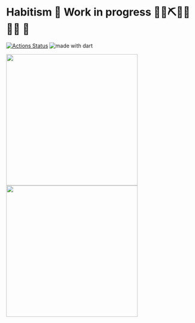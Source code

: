 # Habitism 🚧 Work in progress 👷‍♀️⛏👷🔧️👷🔧 🚧 
 [![Actions Status](https://github.com/solikil/habitism/workflows/Build%20and%20Test/badge.svg)](https://github.com/solikil/habitism/actions) <img src="https://img.shields.io/badge/made%20with-dart-blue.svg" alt="made with dart">
 
<img src="https://github.com/solikil/habitism/blob/master/screenshots/Screenshot_1.png" width="350" /><img src="https://github.com/solikil/habitism/blob/master/screenshots/Screenshot_2.png" width="350" />
